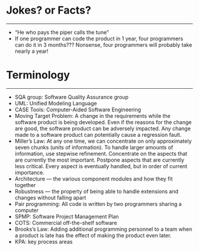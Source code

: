 # Jokes? or Facts?
---
 - “He who pays the piper calls the tune”
 - If one programmer can code the product in 1 year, four programmers can do it in 3 months??? Nonsense, four programmers will probably take nearly a year!

# Terminology
---
 - SQA group: Software Quality Assurance group
 - UML: Unified Modeling Language
 - CASE Tools: Computer-Aided Software Engineering
 - Moving Target Problem: A change in the requirements while the software product is being developed. Even if the reasons for the change are good, the software product can be adversely impacted. Any change made to a software product can potentially cause a regression fault.
 - Miller’s Law: At any one time, we can concentrate on only approximately seven chunks (units of information). To handle larger amounts of information, use stepwise refinement. Concentrate on the aspects that are currently the most important. Postpone aspects that are currently less critical. Every aspect is eventually handled, but in order of current importance.
 - Architecture — the various component modules and how they fit together
 - Robustness — the property of being able to handle extensions and changes without falling apart
 - Pair programming: All code is written by two programmers sharing a
computer
 - SPMP: Software Project Management Plan
 - COTS: Commercial off-the-shelf software
 - Brooks’s Law: Adding additional programming personnel to a team when a product is late has the effect of making the product even later.
 - KPA: key process areas